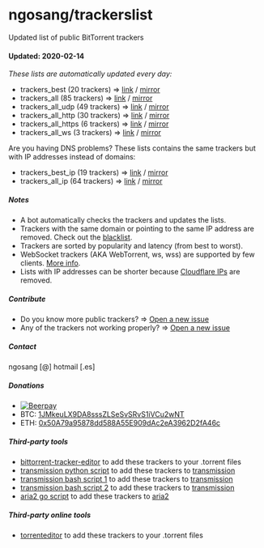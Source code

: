 # ngosang/trackerslist
Updated list of public BitTorrent trackers

#### Updated: 2020-02-14
*These lists are automatically updated every day:*

* trackers_best (20 trackers) => [link](https://ngosang.github.io/trackerslist/trackers_best.txt) / [mirror](https://raw.githubusercontent.com/ngosang/trackerslist/master/trackers_best.txt)
* trackers_all (85 trackers) => [link](https://ngosang.github.io/trackerslist/trackers_all.txt) / [mirror](https://raw.githubusercontent.com/ngosang/trackerslist/master/trackers_all.txt)
* trackers_all_udp (49 trackers) => [link](https://ngosang.github.io/trackerslist/trackers_all_udp.txt) / [mirror](https://raw.githubusercontent.com/ngosang/trackerslist/master/trackers_all_udp.txt)
* trackers_all_http (30 trackers) => [link](https://ngosang.github.io/trackerslist/trackers_all_http.txt) / [mirror](https://raw.githubusercontent.com/ngosang/trackerslist/master/trackers_all_http.txt)
* trackers_all_https (6 trackers) => [link](https://ngosang.github.io/trackerslist/trackers_all_https.txt) / [mirror](https://raw.githubusercontent.com/ngosang/trackerslist/master/trackers_all_https.txt)
* trackers_all_ws (3 trackers) => [link](https://ngosang.github.io/trackerslist/trackers_all_ws.txt) / [mirror](https://raw.githubusercontent.com/ngosang/trackerslist/master/trackers_all_ws.txt)

Are you having DNS problems? These lists contains the same trackers but with IP addresses instead of domains:
* trackers_best_ip (19 trackers) => [link](https://ngosang.github.io/trackerslist/trackers_best_ip.txt) / [mirror](https://raw.githubusercontent.com/ngosang/trackerslist/master/trackers_best_ip.txt)
* trackers_all_ip (64 trackers) => [link](https://ngosang.github.io/trackerslist/trackers_all_ip.txt) / [mirror](https://raw.githubusercontent.com/ngosang/trackerslist/master/trackers_all_ip.txt)

##### Notes
* A bot automatically checks the trackers and updates the lists.
* Trackers with the same domain or pointing to the same IP address are removed. Check out the [blacklist](blacklist.txt).
* Trackers are sorted by popularity and latency (from best to worst).
* WebSocket trackers (AKA WebTorrent, ws, wss) are supported by few clients. [More info](https://webtorrent.io).
* Lists with IP addresses can be shorter because [Cloudflare IPs](https://www.cloudflare.com/ips/) are removed.

##### Contribute
* Do you know more public trackers? => [Open a new issue](https://github.com/ngosang/trackerslist/issues/new)
* Any of the trackers not working properly? => [Open a new issue](https://github.com/ngosang/trackerslist/issues/new)

##### Contact
ngosang [@] hotmail [.es]

##### Donations
* [![Beerpay](https://beerpay.io/ngosang/trackerslist/badge.svg?style=flat)](https://beerpay.io/ngosang/trackerslist)
* BTC: [1JMkeuLX9DA8sssZLSeSvSRvS1iVCu2wNT](https://btc.com/1JMkeuLX9DA8sssZLSeSvSRvS1iVCu2wNT)
* ETH: [0x50A79a95878dd588A55E909dAc2eA3962D2fA46c](https://etherscan.io/address/0x50A79a95878dd588A55E909dAc2eA3962D2fA46c)

##### Third-party tools
* [bittorrent-tracker-editor](https://github.com/GerryFerdinandus/bittorrent-tracker-editor) to add these trackers to your .torrent files
* [transmission python script](https://github.com/blind-oracle/transmission-trackers) to add these trackers to [transmission](https://github.com/transmission/transmission)
* [transmission bash script 1](https://github.com/AndrewMarchukov/tracker-add) to add these trackers to [transmission](https://github.com/transmission/transmission)
* [transmission bash script 2](https://github.com/oilervoss/transmission) to add these trackers to [transmission](https://github.com/transmission/transmission)
* [aria2 go script](https://github.com/rocket049/aria2-trackers) to add these trackers to [aria2](https://github.com/aria2/aria2)

##### Third-party online tools
* [torrenteditor](http://torrenteditor.com) to add these trackers to your .torrent files
